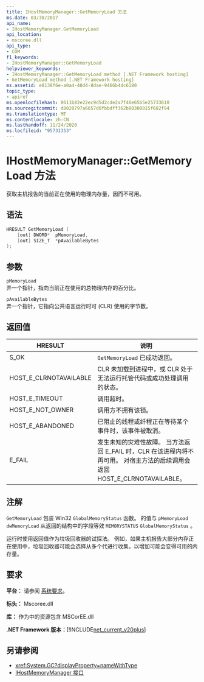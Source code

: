 ```yaml
---
title: IHostMemoryManager::GetMemoryLoad 方法
ms.date: 03/30/2017
api_name:
- IHostMemoryManager.GetMemoryLoad
api_location:
- mscoree.dll
api_type:
- COM
f1_keywords:
- IHostMemoryManager::GetMemoryLoad
helpviewer_keywords:
- IHostMemoryManager::GetMemoryLoad method [.NET Framework hosting]
- GetMemoryLoad method [.NET Framework hosting]
ms.assetid: e8138f6e-a0a4-48d4-8dae-9466b4dc6180
topic_type:
- apiref
ms.openlocfilehash: 0611b82e22ec9d5d2cde2a7f46e65b5e25733610
ms.sourcegitcommit: d8020797a6657d0fbbdff362b80300815f682f94
ms.translationtype: MT
ms.contentlocale: zh-CN
ms.lasthandoff: 11/24/2020
ms.locfileid: "95731353"
---
```

# <a name="ihostmemorymanagergetmemoryload-method"></a>IHostMemoryManager::GetMemoryLoad 方法

获取主机报告的当前正在使用的物理内存量，因而不可用。  
  
## <a name="syntax"></a>语法  
  
```cpp  
HRESULT GetMemoryLoad (  
    [out] DWORD*  pMemoryLoad,
    [out] SIZE_T  *pAvailableBytes  
);  
```  
  
## <a name="parameters"></a>参数  

 `pMemoryLoad`  
 弄一个指针，指向当前正在使用的总物理内存的百分比。  
  
 `pAvailableBytes`  
 弄一个指针，它指向公共语言运行时可 (CLR) 使用的字节数。  
  
## <a name="return-value"></a>返回值  
  
|HRESULT|说明|  
|-------------|-----------------|  
|S_OK|`GetMemoryLoad` 已成功返回。|  
|HOST_E_CLRNOTAVAILABLE|CLR 未加载到进程中，或 CLR 处于无法运行托管代码或成功处理调用的状态。|  
|HOST_E_TIMEOUT|调用超时。|  
|HOST_E_NOT_OWNER|调用方不拥有该锁。|  
|HOST_E_ABANDONED|已阻止的线程或纤程正在等待某个事件时，该事件被取消。|  
|E_FAIL|发生未知的灾难性故障。 当方法返回 E_FAIL 时，CLR 在该进程内将不再可用。 对宿主方法的后续调用会返回 HOST_E_CLRNOTAVAILABLE。|  
  
## <a name="remarks"></a>注解  

 `GetMemoryLoad` 包装 Win32 `GlobalMemoryStatus` 函数。 的值与 `pMemoryLoad` `dwMemoryLoad` 从返回的结构中的字段等效 `MEMORYSTATUS` `GlobalMemoryStatus` 。  
  
 运行时使用返回值作为垃圾回收器的试探法。 例如，如果主机报告大部分内存正在使用中，垃圾回收器可能会选择从多个代进行收集，以增加可能会变得可用的内存量。  
  
## <a name="requirements"></a>要求  

 **平台：** 请参阅 [系统要求](../../get-started/system-requirements.md)。  
  
 **标头：** Mscoree.dll  
  
 **库：** 作为中的资源包含 MSCorEE.dll  
  
 **.NET Framework 版本：**[!INCLUDE[net_current_v20plus](../../../../includes/net-current-v20plus-md.md)]  
  
## <a name="see-also"></a>另请参阅

- <xref:System.GC?displayProperty=nameWithType>
- [IHostMemoryManager 接口](ihostmemorymanager-interface.md)
